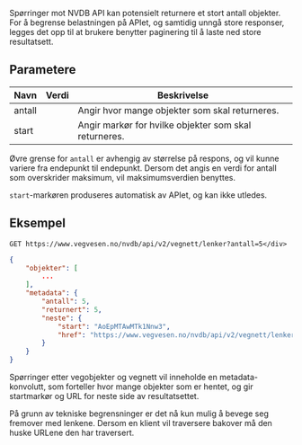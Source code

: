 
Spørringer mot NVDB API kan potensielt returnere et stort antall objekter. For å begrense belastningen på APIet, og samtidig unngå store responser, legges det opp til at brukere benytter paginering til å laste ned store resultatsett.

## Parametere

<table>
<thead>
<tr>
<th>Navn</th>
<th>Verdi</th>
<th>Beskrivelse</th>
</tr>
</thead>
<tbody>
<tr>
<td>antall</td>
<td><heltall></td>
<td>Angir hvor mange objekter som skal returneres.</td>
</tr>
<tr>
<td>start</td>
<td><tekst></td>
<td>Angir markør for hvilke objekter som skal returneres.</td>
</tr>
</tbody>
</table>

Øvre grense for `antall` er avhengig av størrelse på respons, og vil kunne variere fra endepunkt til endepunkt. Dersom det angis en verdi for antall som overskrider maksimum, vil maksimumsverdien benyttes.

`start`-markøren produseres automatisk av APIet, og kan ikke utledes.

## Eksempel

```
GET https://www.vegvesen.no/nvdb/api/v2/vegnett/lenker?antall=5</div>
```

```json
{
    "objekter": [
        ...
    ],
    "metadata": {
        "antall": 5,
        "returnert": 5,
        "neste": {
            "start": "AoEpMTAwMTk1Nnw3",
            "href": "https://www.vegvesen.no/nvdb/api/v2/vegnett/lenker?antall=5&start=AoEpMTAwMTk1Nnw3"
        }
    }
}
```

Spørringer etter vegobjekter og vegnett vil inneholde en metadata-konvolutt, som forteller hvor mange objekter som er hentet, og gir startmarkør og URL for neste side av resultatsettet.

På grunn av tekniske begrensninger er det nå kun mulig å bevege seg fremover med lenkene. Dersom en klient vil traversere bakover må den huske URLene den har traversert.
